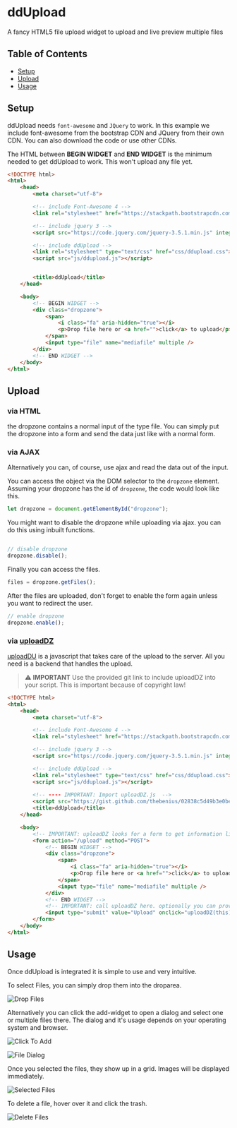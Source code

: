 # ddUpload
A fancy HTML5 file upload widget to upload and live preview multiple files

## Table of Contents
 - [Setup](#setup)
 - [Upload](#upload)
 - [Usage](#usage)

## Setup

ddUpload needs `font-awesome` and `JQuery` to work. In this example we include font-awesome from the bootstrap CDN and JQuery from their own CDN. You can also download the code or use other CDNs.

The HTML between **BEGIN WIDGET** and **END WIDGET** is the minimum needed to get ddUpload to work. This won't upload any file yet.

```html
<!DOCTYPE html>
<html>
    <head>
        <meta charset="utf-8">

        <!-- include Font-Awesome 4 -->
        <link rel="stylesheet" href="https://stackpath.bootstrapcdn.com/font-awesome/4.7.0/css/font-awesome.min.css" integrity="sha384-wvfXpqpZZVQGK6TAh5PVlGOfQNHSoD2xbE+QkPxCAFlNEevoEH3Sl0sibVcOQVnN" crossorigin="anonymous">

        <!-- include jquery 3 -->
        <script src="https://code.jquery.com/jquery-3.5.1.min.js" integrity="sha256-9/aliU8dGd2tb6OSsuzixeV4y/faTqgFtohetphbbj0=" crossorigin="anonymous"></script>

        <!-- include ddUpload -->
        <link rel="stylesheet" type="text/css" href="css/ddupload.css">
        <script src="js/ddupload.js"></script>


        <title>ddUpload</title>
    </head>

    <body>
        <!-- BEGIN WIDGET -->
        <div class="dropzone">
            <span>
                <i class="fa" aria-hidden="true"></i>
                <p>Drop file here or <a href="">click</a> to upload</p>
            </span>
            <input type="file" name="mediafile" multiple />
        </div>
        <!-- END WIDGET -->
    </body>
</html>
```

## Upload

### via HTML

the dropzone contains a normal input of the type file. You can simply put the dropzone into a form and send the data just like with a normal form.

### via AJAX

Alternatively you can, of course, use ajax and read the data out of the input.

You can access the object via the DOM selector to the `dropzone` element. Assuming your dropzone has the id of `dropzone`, the code would look like this.
```javascript
let dropzone = document.getElementById("dropzone");
```
You might want to disable the dropzone while uploading via ajax. you can do this using inbuilt functions.
```javascript

// disable dropzone
dropzone.disable();
```
Finally you can access the files.
```javascript
files = dropzone.getFiles();
```
After the files are uploaded, don't forget to enable the form again unless you want to redirect the user.
```javascript
// enable dropzone
dropzone.enable();
```

### via [uploadDZ](https://gist.github.com/thebenius/02838c5d49b3e0be451c67cb1f1a24ec)
[uploadDU](https://gist.github.com/thebenius/02838c5d49b3e0be451c67cb1f1a24ec) is a javascript that takes care of the upload to the server. All you need is a backend that handles the upload.

 > :warning: **IMPORTANT** Use the provided git link to include uploadDZ into your script. This is important because of copyright law!

```html
<!DOCTYPE html>
<html>
    <head>
        <meta charset="utf-8">

        <!-- include Font-Awesome 4 -->
        <link rel="stylesheet" href="https://stackpath.bootstrapcdn.com/font-awesome/4.7.0/css/font-awesome.min.css" integrity="sha384-wvfXpqpZZVQGK6TAh5PVlGOfQNHSoD2xbE+QkPxCAFlNEevoEH3Sl0sibVcOQVnN" crossorigin="anonymous">

        <!-- include jquery 3 -->
        <script src="https://code.jquery.com/jquery-3.5.1.min.js" integrity="sha256-9/aliU8dGd2tb6OSsuzixeV4y/faTqgFtohetphbbj0=" crossorigin="anonymous"></script>

        <!-- include ddUpload -->
        <link rel="stylesheet" type="text/css" href="css/ddupload.css">
        <script src="js/ddupload.js"></script>
     
        <!-- ---- IMPORTANT: Import uploadDZ.js  -->
        <script src="https://gist.github.com/thebenius/02838c5d49b3e0be451c67cb1f1a24ec.js"></script> 
        <title>ddUpload</title>
    </head>

    <body>
        <!-- IMPORTANT: uploadDZ looks for a form to get information like the destination and form data. -->
        <form action="/upload" method="POST"> 
            <!-- BEGIN WIDGET -->
            <div class="dropzone">
                <span>
                    <i class="fa" aria-hidden="true"></i>
                    <p>Drop file here or <a href="">click</a> to upload</p>
                </span>
                <input type="file" name="mediafile" multiple />
            </div>
            <!-- END WIDGET -->
            <!-- IMPORTANT: call uploadDZ here. optionally you can provide the functions onSuccess, onError, onProgress -->
            <input type="submit" value="Upload" onclick="uploadDZ(this)" /> 
        </form>
    </body>
</html>
```


## Usage

Once ddUpload is integrated it is simple to use and very intuitive.

To select Files, you can simply drop them into the droparea.

![Drop Files](https://github.com/thebenius/ddUpload/blob/master/screenshots/drop.png)

Alternatively you can click the add-widget to open a dialog and select one or multiple files there. The dialog and it's usage depends on your operating system and browser.

![Click To Add](https://github.com/thebenius/ddUpload/blob/master/screenshots/add.png)

![File Dialog](https://github.com/thebenius/ddUpload/blob/master/screenshots/dialog.png)

Once you selected the files, they show up in a grid. Images will be displayed immediately.

![Selected Files](https://github.com/thebenius/ddUpload/blob/master/screenshots/selected.png)

To delete a file, hover over it and click the trash.

![Delete Files](https://github.com/thebenius/ddUpload/blob/master/screenshots/delete.png)
